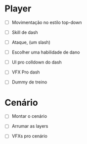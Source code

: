 

# Player

- [ ] Movimentação no estilo top-down

- [ ] Skill de dash

- [ ] Ataque, (um slash)

- [ ] Escolher uma habilidade de dano

- [ ] UI pro colldown do dash

- [ ] VFX Pro dash

- [ ] Dummy de treino

# Cenário

- [ ] Montar o cenário

- [ ] Arrumar as layers

- [ ] VFXs pro cenário  